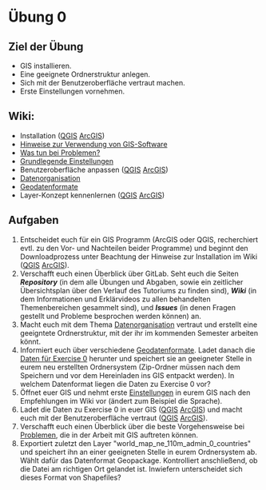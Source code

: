 # Übung 0
## Ziel der Übung
* GIS installieren.
* Eine geeignete Ordnerstruktur anlegen.
* Sich mit der Benutzeroberfläche vertraut machen.
* Erste Einstellungen vornehmen.

## Wiki:
* Installation ([QGIS](https://courses.gistools.geog.uni-heidelberg.de/giscience/gis-einfuehrung/wikis/qgis-Installation) [ArcGIS](https://courses.gistools.geog.uni-heidelberg.de/giscience/gis-einfuehrung/wikis/arcgis-Arc%20GIS%20Installation))
* [Hinweise zur Verwendung von GIS-Software](https://courses.gistools.geog.uni-heidelberg.de/giscience/gis-einfuehrung/wikis/home-Hinweise)
* [Was tun bei Problemen?](https://courses.gistools.geog.uni-heidelberg.de/giscience/gis-einfuehrung/wikis/home-Probleme)
* [Grundlegende Einstellungen](https://courses.gistools.geog.uni-heidelberg.de/giscience/gis-einfuehrung/wikis/home-Grundlegende%20Einstellungen)
* Benutzeroberfläche anpassen ([QGIS](https://courses.gistools.geog.uni-heidelberg.de/giscience/gis-einfuehrung/wikis/qgis-Interface) [ArcGIS](https://courses.gistools.geog.uni-heidelberg.de/giscience/gis-einfuehrung/wikis/arcgis-Interface))
* [Datenorganisation](https://courses.gistools.geog.uni-heidelberg.de/giscience/gis-einfuehrung/wikis/home-Datenorganisation)
* [Geodatenformate](https://courses.gistools.geog.uni-heidelberg.de/giscience/gis-einfuehrung/wikis/home-Geodatenformate)
* Layer-Konzept kennenlernen ([QGIS](https://courses.gistools.geog.uni-heidelberg.de/giscience/gis-einfuehrung/wikis/qgis-Layer-Konzept) [ArcGIS](https://courses.gistools.geog.uni-heidelberg.de/giscience/gis-einfuehrung/wikis/arcgis-Layer-Konzept))

## Aufgaben
1. Entscheidet euch für ein GIS Programm (ArcGIS oder QGIS, recherchiert evtl. zu den Vor- und Nachteilen beider Programme) und beginnt den Downloadprozess unter Beachtung der Hinweise zur Installation im Wiki ([QGIS](https://courses.gistools.geog.uni-heidelberg.de/giscience/gis-einfuehrung/wikis/qgis-Installation) [ArcGIS](https://courses.gistools.geog.uni-heidelberg.de/giscience/gis-einfuehrung/wikis/arcgis-Arc%20GIS%20Installation)).
2. Verschafft euch einen Überblick über GitLab. Seht euch die Seiten ***Repository*** (in dem alle Übungen und Abgaben, sowie ein zeitlicher Übersichtsplan über den Verlauf des Tutoriums zu finden sind), ***Wiki*** (in dem Informationen und Erklärvideos zu allen behandelten Themenbereichen gesammelt sind), und ***Issues*** (in denen Fragen gestellt und Probleme besprochen werden können) an.
3. Macht euch mit dem Thema [Datenorganisation](https://courses.gistools.geog.uni-heidelberg.de/giscience/gis-einfuehrung/wikis/home-Datenorganisation) vertraut und erstellt eine geeigntete Ordnerstruktur, mit der ihr im kommenden Semester arbeiten könnt.
4. Informiert euch über verschiedene [Geodatenformate](https://courses.gistools.geog.uni-heidelberg.de/giscience/gis-einfuehrung/wikis/home-Geodatenformate). Ladet danach die [Daten für Exercise 0](exercise_0_data.zip) herunter und speichert sie an geeigneter Stelle in eurem neu erstellten Ordnersystem (Zip-Ordner müssen nach dem Speichern und vor dem Hereinladen ins GIS entpackt werden). In welchem Datenformat liegen die Daten zu Exercise 0 vor?
5. Öffnet euer GIS und nehmt erste [Einstellungen](https://courses.gistools.geog.uni-heidelberg.de/giscience/gis-einfuehrung/wikis/home-Grundlegende%20Einstellungen) in eurem GIS nach den Empfehlungen im Wiki vor (ändert zum Beispiel die Sprache).
6. Ladet die Daten zu Exercise 0 in euer GIS ([QGIS](https://courses.gistools.geog.uni-heidelberg.de/giscience/gis-einfuehrung/wikis/qgis-Layer-Konzept) [ArcGIS](https://courses.gistools.geog.uni-heidelberg.de/giscience/gis-einfuehrung/wikis/arcgis-Layer-Konzept)) und macht euch mit der Benutzeroberfläche vertraut ([QGIS](https://courses.gistools.geog.uni-heidelberg.de/giscience/gis-einfuehrung/wikis/qgis-Interface) [ArcGIS](https://courses.gistools.geog.uni-heidelberg.de/giscience/gis-einfuehrung/wikis/arcgis-Interface)). 
7. Verschafft euch einen Überblick über die beste Vorgehensweise bei [Problemen](https://courses.gistools.geog.uni-heidelberg.de/giscience/gis-einfuehrung/wikis/home-Probleme), die in der Arbeit mit GIS auftreten können.
8. Exportiert zuletzt den Layer "world_map_ne_110m_admin_0_countries" und speichert ihn an einer geeigneten Stelle in eurem Ordnersystem ab. Wählt dafür das Datenformat Geopackage. Kontrolliert anschließend, ob die Datei am richtigen Ort gelandet ist. Inwiefern unterscheidet sich dieses Format von Shapefiles?
